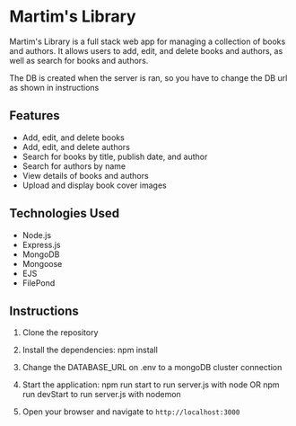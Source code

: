 # Martim's Library

Martim's Library is a full stack web app for managing a collection of books and authors.
It allows users to add, edit, and delete books and authors, as well as search for books and authors.

The DB is created when the server is ran, so you have to change the DB url as shown in instructions

## Features

- Add, edit, and delete books
- Add, edit, and delete authors
- Search for books by title, publish date, and author
- Search for authors by name
- View details of books and authors
- Upload and display book cover images

## Technologies Used

- Node.js
- Express.js
- MongoDB
- Mongoose
- EJS 
- FilePond 

## Instructions

1. Clone the repository


2. Install the dependencies: 
    npm install


3. Change the DATABASE_URL on .env to a mongoDB cluster connection

4. Start the application:
    npm run start to run server.js with node
    OR
    npm run devStart to run server.js with nodemon
  

5. Open your browser and navigate to `http://localhost:3000`